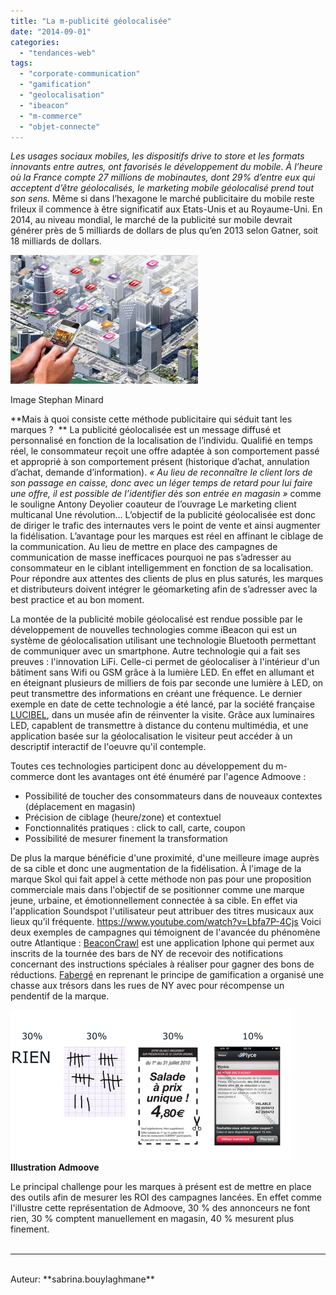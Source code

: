 ```yaml
---
title: "La m-publicité géolocalisée"
date: "2014-09-01"
categories: 
  - "tendances-web"
tags: 
  - "corporate-communication"
  - "gamification"
  - "geolocalisation"
  - "ibeacon"
  - "m-commerce"
  - "objet-connecte"
---
```


_Les usages sociaux mobiles, les dispositifs drive to store et les formats innovants entre autres, ont favorisés le développement du mobile. À l’heure où la France compte 27 millions de mobinautes, dont 29% d’entre eux qui acceptent d’être géolocalisés, le marketing mobile géolocalisé prend tout son sens._ Même si dans l’hexagone le marché publicitaire du mobile reste frileux il commence à être significatif aux Etats-Unis et au Royaume-Uni. En 2014, au niveau mondial, le marché de la publicité sur mobile devrait générer près de 5 milliards de dollars de plus qu’en 2013 selon Gatner, soit 18 milliards de dollars.

![m-publicité géolocalisé -stephan minard 3](/assets/images/m-publicité-géolocalisé-stephan-minard-3.jpg "steph")

Image Stephan Minard

**Mais à quoi consiste cette méthode publicitaire qui séduit tant les marques ?  ** La publicité géolocalisée est un message diffusé et personnalisé en fonction de la localisation de l’individu. Qualifié en temps réel, le consommateur reçoit une offre adaptée à son comportement passé et approprié à son comportement présent (historique d’achat, annulation d’achat, demande d’information). _« Au lieu de reconnaître le client lors de son passage en caisse, donc avec un léger temps de retard pour lui faire une offre, il est possible de l’identifier dès son entrée en magasin »_ comme le souligne Antony Deyolier coauteur de l’ouvrage Le marketing client multicanal Une révolution… L’objectif de la publicité géolocalisée est donc de diriger le trafic des internautes vers le point de vente et ainsi augmenter la fidélisation. L’avantage pour les marques est réel en affinant le ciblage de la communication. Au lieu de mettre en place des campagnes de communication de masse inefficaces pourquoi ne pas s’adresser au consommateur en le ciblant intelligemment en fonction de sa localisation. Pour répondre aux attentes des clients de plus en plus saturés, les marques et distributeurs doivent intégrer le géomarketing afin de s’adresser avec la best practice et au bon moment.

La montée de la publicité mobile géolocalisé est rendue possible par le développement de nouvelles technologies comme iBeacon qui est un système de géolocalisation utilisant une technologie Bluetooth permettant de communiquer avec un smartphone. Autre technologie qui a fait ses preuves : l'innovation LiFi. Celle-ci permet de géolocaliser à l'intérieur d'un bâtiment sans Wifi ou GSM grâce à la lumière LED. En effet en allumant et en éteignant plusieurs de milliers de fois par seconde une lumière à LED, on peut transmettre des informations en créant une fréquence. Le dernier exemple en date de cette technologie a été lancé, par la société française [LUCIBEL](http://www.lucibel.com), dans un musée afin de réinventer la visite. Grâce aux luminaires LED, capablent de transmettre à distance du contenu multimédia, et une application basée sur la géolocalisation le visiteur peut accéder à un descriptif interactif de l'oeuvre qu'il contemple.

Toutes ces technologies participent donc au développement du m-commerce dont les avantages ont été énuméré par l'agence Admoove :

- Possibilité de toucher des consommateurs dans de nouveaux contextes (déplacement en magasin)
- Précision de ciblage (heure/zone) et contextuel
- Fonctionnalités pratiques : click to call, carte, coupon
- Possibilité de mesurer finement la transformation[](/assets/images/m-publicité-géolocalisé-stephan-minard-3.jpg)

De plus la marque bénéficie d'une proximité, d'une meilleure image auprès de sa cible et donc une augmentation de la fidélisation. À l'image de la marque Skol qui fait appel à cette méthode non pas pour une proposition commerciale mais dans l'objectif de se positionner comme une marque jeune, urbaine, et émotionnellement connectée à sa cible. En effet via l'application Soundspot l'utilisateur peut attribuer des titres musicaux aux lieux qu’il fréquente. https://www.youtube.com/watch?v=Lbfa7P-4Cjs Voici deux exemples de campagnes qui témoignent de l'avancée du phénomène outre Atlantique : [BeaconCrawl](http://beaconcrawl.com/) est une application Iphone qui permet aux inscrits de la tournée des bars de NY de recevoir des notifications concernant des instructions spéciales à réaliser pour gagner des bons de réductions. [Fabergé](http://thebigegghunt.org/) en reprenant le principe de gamification a organisé une chasse aux trésors dans les rues de NY avec pour récompense un pendentif de la marque.

[![m-publicité connectée 1](/assets/images/m-publicité-connectée-1.png)](/assets/images/m-publicité-connectée-1.png)  
**Illustration Admoove**

Le principal challenge pour les marques à présent est de mettre en place des outils afin de mesurer les ROI des campagnes lancées. En effet comme l'illustre cette représentation de Admoove, 30 % des annonceurs ne font rien, 30 % comptent manuellement en magasin, 40 % mesurent plus finement.
<br>
<br>

---------------------------------------
<br>
Auteur: **sabrina.bouylaghmane**
